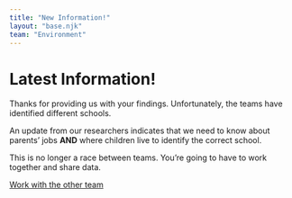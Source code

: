 ```yaml
---
title: "New Information!"
layout: "base.njk"
team: "Environment"
---
```


# Latest Information!


<div class="grid grid-md-2 two-column-md">
  <div class="mb1 grid-column-2-md">
  <script src="/js/lottie-player.js"></script>
<lottie-player autoplay loop mode="normal" src="/js/47322-alert.json" class="tac m-auto" style="max-height: 60vh"> </lottie-player>


  </div>

  <div class="grid-column-1-md">


Thanks for providing us with your findings. Unfortunately, the teams have identified different schools.

An update from our researchers indicates that we need to know about parents&rsquo; jobs **AND** where children live to identify the correct school.

This is no longer a race between teams. You’re going to have to work together and share data.





<a class="btn" href="/environment/data-safety/">Work with the other team</a>

</div>